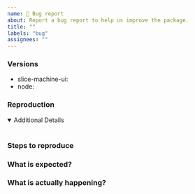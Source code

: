 ```yaml
---
name: 🚨 Bug report
about: Report a bug report to help us improve the package.
title: ""
labels: "bug"
assignees: ""
---
```


<!-- 💙 Thanks for your time to make this package better with your feedback 💙

**IMPORTANT** Before reporting a bug please make sure that you have read through the documentation:
- https://prismic.io/docs

👍 A properly detailed bug report can save a LOT of time and help fixing issues as soon as possible.
-->

### Versions

- slice-machine-ui: <!-- ex: v0.1.0 -->
- node: <!-- ex: v12.14.0 -->

### Reproduction

<!-- Link to a minimal test case, without a reproduction, it is so hard to address problem :( -->

<details open>
<summary>Additional Details</summary>
<br>
<!-- Attaching `package.json`, dependencies, logs or code snippets would help to find the issue -->
</details>

### Steps to reproduce

### What is expected?

### What is actually happening?
